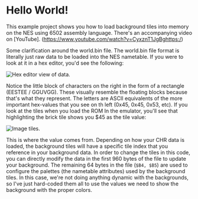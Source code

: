# Hello World!

This example project shows you how to load background tiles into memory on the NES using 6502 assembly language. There's an accompanying video on [YouTube]. (https://www.youtube.com/watch?v=CyxznT1JgBghttps:/)

Some clarification around the world.bin file. The world.bin file format is literally just raw data to be loaded into the NES nametable. If you were to look at it in a hex editor, you'd see the following:

![Hex editor view of data.](https://i.imgur.com/CkUXoDQ.png "Hex editor view")

Notice the little block of characters on the right in the form of a rectangle (EESTEE / GGUVGG). These visually resemble the floating blocks because that's what they represent. The letters are ASCII equivalents of the more important hex-values that you see on th left (0x45, 0x45, 0x53, etc). If you look at the tiles when you load the ROM In the emulator, you'll see that highlighting the brick tile shows you $45 as the tile value:

![Image tiles.](https://i.imgur.com/sSdCHKQ.png "Image tiles, 45 hex")

This is where the value comes from. Depending on how your CHR data is loaded, the background tiles will have a specific tile index that you reference in your background data. In order to change the tiles in this code, you can directly modify the data in the first 960 bytes of the file to update your background. The remaining 64 bytes in the file (```$B4, $B5```) are used to configure the palettes (the nametable attributes) used by the background tiles. In this case, we're not doing anything dynamic with the backgrounds, so I've just hard-coded them all to use the values we need to show the background with the proper colors.

